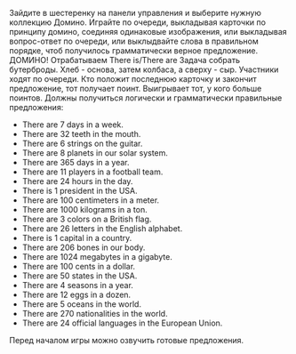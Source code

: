 Зайдите в шестеренку на панели управления и выберите нужную коллекцию Домино. Играйте по очереди, выкладывая карточки по принципу домино, соединяя одинаковые изображения, или выкладывая вопрос-ответ по очереди,
или выклыдвайте слова в правильном порядке, чтоб получилось грамматически верное предложение.
ДОМИНО! Отрабатываем There is/There are
Задача собрать бутерброды. Хлеб - основа, затем колбаса, а сверху - сыр. Участники ходят по очереди. Кто положит последнюю карточку и закончит предложение, тот получает поинт. Выигрывает тот, у кого больше поинтов. Должны получиться логически и грамматически правильные предложения:

- There are 7 days in a week.
- There are 32 teeth in the mouth.
- There are 6 strings on the guitar.
- There are 8 planets in our solar system.
- There are 365 days in a year.
- There are 11 players in a football team.
- There are 24 hours in the day.
- There is 1 president in the USA.
- There are 100 centimeters in a meter.
- There are 1000 kilograms in a ton.
- There are 3 colors on a British flag.
- There are 26 letters in the English alphabet.
- There is 1 capital in a country.
- There are 206 bones in our body.
- There are 1024 megabytes in a gigabyte.
- There are 100 cents in a dollar.
- There are 50 states in the USA.
- There are 4 seasons in a year.
- There are 12 eggs in a dozen.
- There are 5 oceans in the world.
- There are 270 nationalities in the world.
- There are 24 official languages in the European Union.

Перед началом игры можно озвучить готовые предложения.
